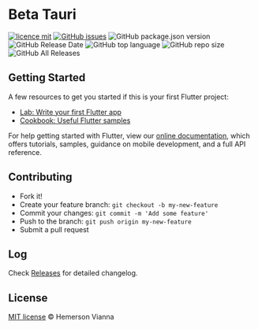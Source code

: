 # Beta Tauri

[![licence mit](https://img.shields.io/badge/license-MIT-blue.svg?style=flat-square)](http://hemersonvianna.mit-license.org/)
[![GitHub issues](https://img.shields.io/github/issues/org-3s2yu/beta-tauri.svg)](https://github.com/org-3s2yu/beta-tauri/issues)
![GitHub package.json version](https://img.shields.io/github/package-json/v/org-3s2yu/beta-tauri.svg)
![GitHub Release Date](https://img.shields.io/github/release-date/org-3s2yu/beta-tauri.svg)
![GitHub top language](https://img.shields.io/github/languages/top/org-3s2yu/beta-tauri.svg)
![GitHub repo size](https://img.shields.io/github/repo-size/org-3s2yu/beta-tauri.svg)
![GitHub All Releases](https://img.shields.io/github/downloads/org-3s2yu/beta-tauri/total.svg)

## Getting Started

A few resources to get you started if this is your first Flutter project:

- [Lab: Write your first Flutter app](https://flutter.dev/docs/get-started/codelab)
- [Cookbook: Useful Flutter samples](https://flutter.dev/docs/cookbook)

For help getting started with Flutter, view our
[online documentation](https://flutter.dev/docs), which offers tutorials,
samples, guidance on mobile development, and a full API reference.

## Contributing

- Fork it!
- Create your feature branch: `git checkout -b my-new-feature`
- Commit your changes: `git commit -m 'Add some feature'`
- Push to the branch: `git push origin my-new-feature`
- Submit a pull request

## Log

Check [Releases](https://github.com/org-3s2yu/beta-tauri/releases) for detailed changelog.

## License

[MIT license](http://hemersonvianna.mit-license.org/) © Hemerson Vianna
